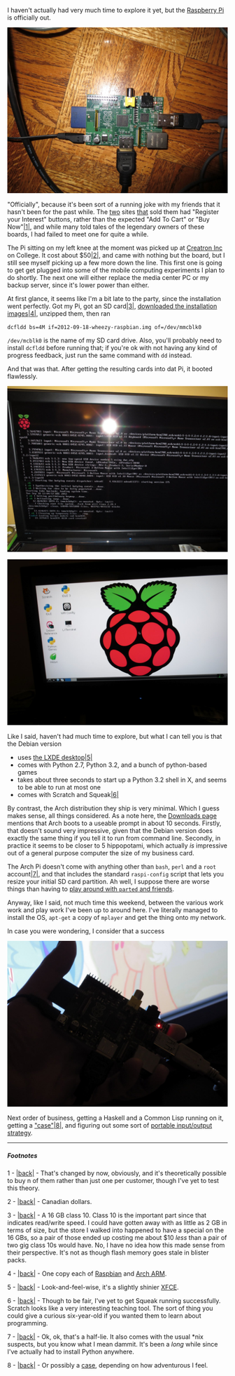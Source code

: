 I haven't actually had very much time to explore it yet, but the [Raspberry Pi](http://www.raspberrypi.org/) is officially out.

![](/static/img/pi-1.jpg)

"Officially", because it's been sort of a running joke with my friends that it hasn't been for the past while. The [two](http://www.alliedelec.com/lp/120626raso/?cm_mmc=Offline-Referral-_-Electronics-_-RaspberryPi-201203-_-World-Selector-Page) sites [that](http://downloads.element14.com/raspberryPi1.html?isRedirect=true) sold them had "Register your Interest" buttons, rather than the expected "Add To Cart" or "Buy Now"<a name="note-Sun-Sep-30-225547EDT-2012"></a>[|1|](#foot-Sun-Sep-30-225547EDT-2012), and while many told tales of the legendary owners of these boards, I had failed to meet one for quite a while.

The Pi sitting on my left knee at the moment was picked up at [Creatron Inc](http://www.creatroninc.com/) on College. It cost about $50<a name="note-Sun-Sep-30-225551EDT-2012"></a>[|2|](#foot-Sun-Sep-30-225551EDT-2012), and came with nothing but the board, but I still see myself picking up a few more down the line. This first one is going to get get plugged into some of the mobile computing experiments I plan to do shortly. The next one will either replace the media center PC or my backup server, since it's lower power than either.

At first glance, it seems like I'm a bit late to the party, since the installation went perfectly. Got my Pi, got an SD card<a name="note-Sun-Sep-30-225556EDT-2012"></a>[|3|](#foot-Sun-Sep-30-225556EDT-2012), [downloaded the installation images](http://www.raspberrypi.org/downloads)<a name="note-Sun-Sep-30-225604EDT-2012"></a>[|4|](#foot-Sun-Sep-30-225604EDT-2012), unzipped them, then ran

```
dcfldd bs=4M if=2012-09-18-wheezy-raspbian.img of=/dev/mmcblk0
```

`/dev/mcblk0` is the name of my SD card drive. Also, you'll probably need to install `dcfldd` before running that; if you're ok with not having any kind of progress feedback, just run the same command with `dd` instead.

And that was that. After getting the resulting cards into dat Pi, it booted flawlessly.

![](/static/img/pi-2.jpg)

![](/static/img/pi-3.jpg)

Like I said, haven't had much time to explore, but what I can tell you is that the Debian version


-   uses [the LXDE desktop](http://lxde.org/)<a name="note-Sun-Sep-30-225608EDT-2012"></a>[|5|](#foot-Sun-Sep-30-225608EDT-2012)
-   comes with Python 2.7, Python 3.2, and a bunch of python-based games
-   takes about three seconds to start up a Python 3.2 shell in X, and seems to be able to run at most one
-   comes with Scratch and Squeak<a name="note-Sun-Sep-30-225613EDT-2012"></a>[|6|](#foot-Sun-Sep-30-225613EDT-2012)


By contrast, the Arch distribution they ship is very minimal. Which I guess makes sense, all things considered. As a note here, the [Downloads page](http://www.raspberrypi.org/downloads) mentions that Arch boots to a useable prompt in about 10 seconds. Firstly, that doesn't sound very impressive, given that the Debian version does exactly the same thing if you tell it to run from command line. Secondly, in practice it seems to be closer to 5 hippopotami, which actually *is* impressive out of a general purpose computer the size of my business card.

The Arch Pi doesn't come with anything other than `bash`, `perl` and a `root` account<a name="note-Sun-Sep-30-225618EDT-2012"></a>[|7|](#foot-Sun-Sep-30-225618EDT-2012), and that includes the standard `raspi-config` script that lets you resize your initial SD card partition. Ah well, I suppose there are worse things than having to [play around with `parted` and friends](http://elinux.org/RPi_Resize_Flash_Partitions#Manually_resizing_the_SD_card_on_Raspberry_Pi).

Anyway, like I said, not much time this weekend, between the various work work and play work I've been up to around here. I've literally managed to install the OS, `apt-get` a copy of `mplayer` and get the thing onto my network.

In case you were wondering, I consider that a success

![](/static/img/pi-4.jpg)

Next order of business, getting a Haskell and a Common Lisp running on it, getting a ["case"](http://www.raspberrypi.org/archives/1310)<a name="note-Sun-Sep-30-225623EDT-2012"></a>[|8|](#foot-Sun-Sep-30-225623EDT-2012), and figuring out some sort of [portable input/output strategy](http://langnostic.blogspot.ca/2011/12/x220-and-unrelatedly-portable-keyboards.html).


* * *
##### Footnotes

1 - <a name="foot-Sun-Sep-30-225547EDT-2012"></a>[|back|](#note-Sun-Sep-30-225547EDT-2012) - That's changed by now, obviously, and it's theoretically possible to buy n of them rather than just one per customer, though I've yet to test this theory.

2 - <a name="foot-Sun-Sep-30-225551EDT-2012"></a>[|back|](#note-Sun-Sep-30-225551EDT-2012) - Canadian dollars.

3 - <a name="foot-Sun-Sep-30-225556EDT-2012"></a>[|back|](#note-Sun-Sep-30-225556EDT-2012) - A 16 GB class 10. Class 10 is the important part since that indicates read/write speed. I could have gotten away with as little as 2 GB in terms of size, but the store I walked into happened to have a special on the 16 GBs, so a pair of those ended up costing me about $10 *less* than a pair of two gig class 10s would have. No, I have no idea how this made sense from their perspective. It's not as though flash memory goes stale in blister packs.

4 - <a name="foot-Sun-Sep-30-225604EDT-2012"></a>[|back|](#note-Sun-Sep-30-225604EDT-2012) - One copy each of [Raspbian](http://downloads.raspberrypi.org/download.php?file=/images/raspbian/2012-09-18-wheezy-raspbian/2012-09-18-wheezy-raspbian.zip) and [Arch ARM](http://downloads.raspberrypi.org/download.php?file=/images/archlinuxarm/archlinux-hf-2012-09-18/archlinux-hf-2012-09-18.zip).

5 - <a name="foot-Sun-Sep-30-225608EDT-2012"></a>[|back|](#note-Sun-Sep-30-225608EDT-2012) - Look-and-feel-wise, it's a slightly shinier [XFCE](http://www.xfce.org/).

6 - <a name="foot-Sun-Sep-30-225613EDT-2012"></a>[|back|](#note-Sun-Sep-30-225613EDT-2012) - Though to be fair, I've yet to get Squeak running successfully. Scratch looks like a very interesting teaching tool. The sort of thing you could give a curious six-year-old if you wanted them to learn about programming.

7 - <a name="foot-Sun-Sep-30-225618EDT-2012"></a>[|back|](#note-Sun-Sep-30-225618EDT-2012) - Ok, ok, that's a half-lie. It also comes with the usual *nix suspects, but you know what I mean dammit. It's been a *long* while since I've actually had to install Python anywhere.

8 - <a name="foot-Sun-Sep-30-225623EDT-2012"></a>[|back|](#note-Sun-Sep-30-225623EDT-2012) - Or possibly a [case](http://www.geek.com/articles/chips/raspberry-pi-gets-a-case-you-can-download-and-3d-print-2012035/), depending on how adventurous I feel.
